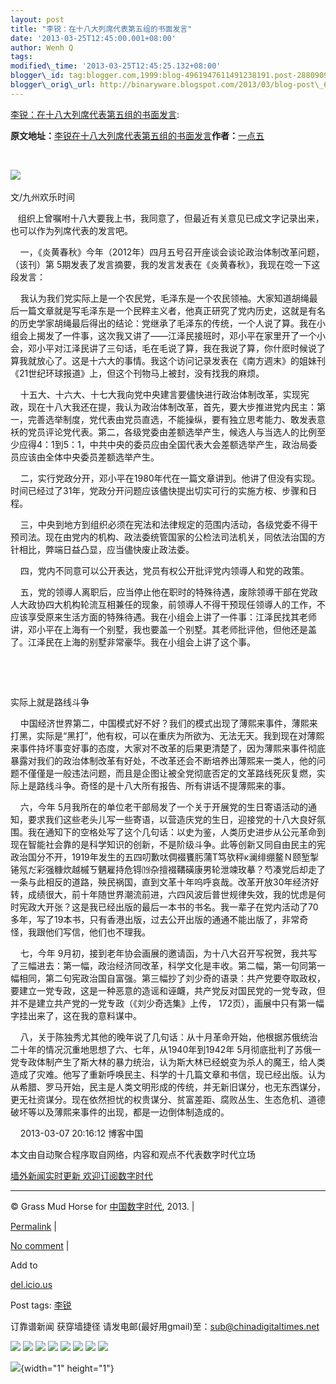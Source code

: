 ```yaml
--- 
layout: post 
title: "李锐：在十八大列席代表第五组的书面发言" 
date: '2013-03-25T12:45:00.001+08:00' 
author: Wenh Q
tags:
modified\_time: '2013-03-25T12:45:25.132+08:00' 
blogger\_id: tag:blogger.com,1999:blog-4961947611491238191.post-2880909324576245291
blogger\_orig\_url: http://binaryware.blogspot.com/2013/03/blog-post\_6588.html
---
```

[李锐：在十八大列席代表第五组的书面发言](http://feedproxy.google.com/~r/chinagfwblog/~3/BUZjN0IcFKM/):



<div>

<div>

**原文地址：**[李锐在十八大列席代表第五组的书面发言](http://blog.sina.com.cn/s/blog_4dd1a7cd0102e2y5.html "李锐在十八大列席代表第五组的书面发言")**作者：**[一点五](http://blog.sina.com.cn/u/1305585613 "一点五")

</div>

<div>

  

![](http://img.itc.cn/photo/oeunfWI4ICj) 

</div>

</div>

<div>

文/九州欢乐时间 

</div>

<div>

   组织上曾嘱咐十八大要我上书，我同意了，但最近有关意见已成文字记录出来，也可以作为列席代表的发言吧。

</div>

<div>

    一，《炎黄春秋》今年（2012年）四月五号召开座谈会谈论政治体制改革问题，（该刊）第 5期发表了发言摘要，我的发言发表在《炎黄春秋》，我现在唸一下这段发言：

    我认为我们党实际上是一个农民党，毛泽东是一个农民领袖。大家知道胡绳最后一篇文章就是写毛泽东是一个民粹主义者，他真正研究了党内历史，这就是有名的历史学家胡绳最后得出的结论：党继承了毛泽东的传统，一个人说了算。我在小组会上揭发了一件事，这次我又讲了——江泽民接班时，邓小平在家里开了一个小会，邓小平对江泽民讲了三句话，毛在毛说了算，我在我说了算，你什麽时候说了算我就放心了。这是十六大的事情。我这个访问记录发表在《南方週末》的姐妹刊《21世纪环球报道》上，但这个刊物马上被封，没有找我的麻烦。

    十五大、十六大、十七大我向党中央建言要儘快进行政治体制改革，实现宪政，现在十八大我还在提，我认为政治体制改革，首先，要大步推进党内民主：第一，完善选举制度，党代表由党员直选，不能操纵，要有独立思考能力、敢发表意袄的党员评论党代表。第二，各级党委由差额选举产生，候选人与当选人的比例至少应得4：1到5：1，中共中央的委员应由全国代表大会差额选举产生，政治局委员应该由全体中央委员差额选举产生。

    二，实行党政分开，邓小平在1980年代在一篇文章讲到。他讲了但没有实现。时间已经过了31年，党政分开问题应该儘快提出切实可行的实施方桉、步骤和日程。

    三，中央到地方到组织必须在宪法和法律规定的范围内活动，各级党委不得干预司法。现在由党内的机构、政法委统管国家的公检法司法机关，同依法治国的方针相比，弊端日益凸显，应当儘快废止政法委。

    四，党内不同意可以公开表达，党员有权公开批评党内领導人和党的政策。

    五，党的领導人离职后，应当停止他在职时的特殊待遇，废除领導干部在党政人大政协四大机构轮流互相兼任的现象，前领導人不得干预现任领導人的工作，不应该享受原来生活方面的特殊待遇。我在小组会上讲了一件事：江泽民找其老师讲，邓小平在上海有一个别墅，我也要盖一个别墅。其老师批评他，但他还是盖了。江泽民在上海的别墅非常豪华。我在小组会上讲了这个事。

    

</div>

<div>

  



实际上就是路线斗争

</div>

<div>

    中国经济世界第二，中国模式好不好？我们的模式出现了薄熙来事件，薄熙来打黑，实际是“黑打”，他有权，可以在重庆为所欲为、无法无天。我到现在对薄熙来事件持坏事变好事的态度，大家对不改革的后果更清楚了，因为薄熙来事件彻底暴露对我们的政治体制改革有好处，不改革还会不断培养出薄熙来一类人，他的问题不僅僅是一般违法问题，而且是企图让被全党彻底否定的文革路线死灰复燃，实际上是路线斗争。奇怪的是十八大所有报告、所有讲话不提薄熙来的事。

    六，今年 5月我所在的单位老干部局发了一个关于开展党的生日寄语活动的通知，要求我们这些老头儿写一些寄语，以营造庆党的生日，迎接党的十八大良好氛围。我在通知下的空格处写了这个几句话：以史为鉴，人类历史进步从公元革命到现在智能社会靠的是科学知识的创新，不是阶级斗争。此等创新又同自由民主的宪政治国分不开，1919年发生的五四叨歉呔倜裰饔肟蒲Т笃欤秤κ澜绯绷鳌Ｎ颐堑掣锩氖だ彩强糠炊越槭ㄎ魉雇持危锝⒆杂擅裰鞲磺康男轮泄竦玫摹？芍凑党后却走了一条与此相反的道路，殃民祸国，直到文革十年呜呼哀哉。改革开放30年经济好转，成绩很大，前十年随世界潮流前进，六四风波后普世规律失效，我的忧虑是何时宪政大开张？这是我已经出版的最后一本书的书名。我一辈子在党内活动了70多年，写了19本书，只有香港出版，过去公开出版的通通不能出版了，非常奇怪，我跟他们写信，他们也不理我。

    七，今年 9月初，接到老年协会画展的邀请函，为十八大召开写祝贺，我共写了三幅进去：第一幅，政治经济同改革，科学文化是丰收。第二幅，第一句同第一幅相同，第二句宪政治国自富强。第三幅抄了刘少奇的语录：共产党要夺取政权，要建立一党专政，这是一种恶意的造谣和诬衊，共产党反对国民党的一党专政，但并不是建立共产党的一党专政（《刘少奇选集》上传， 172页），画展中只有第一幅字挂出来了，这在我的意料谋中。

    八，关于陈独秀尤其他的晚年说了几句话：从十月革命开始，他根据苏俄统治二十年的情况沉重地思想了六、七年，从1940年到1942年 5月彻底批判了苏俄一党专政体制产生了斯大林的暴力统治，认为斯大林已经蜕变为杀人的魔王，给人类造成了灾难。他写了重新呼唤民主、科学的十几篇文章和书信，现已经出版。认为从希腊、罗马开始，民主是人类文明形成的传统，并无新旧谋分，也无东西谋分，更无社资谋分。现在依然担忧的权贵谋分、贫富差距、腐败丛生、生态危机、道德破坏等以及薄熙来事件的出现，都是一边倒体制造成的。

    2013-03-07 20:16:12 博客中国

</div>





本文由自动聚合程序取自网络，内容和观点不代表数字时代立场



[墙外新闻实时更新 欢迎订阅数字时代](http://eepurl.com/msuvD)


















------------------------------------------------------------------------

© Grass Mud Horse for
[中国数字时代](https://kexueshangwang.info/chinese), 2013. |

[Permalink](https://kexueshangwang.info/chinese/2013/03/%e7%89%b9%e7%ba%a7%e6%95%99%e5%b8%88%e8%92%99%e5%86%a4-%e8%bd%ac%e8%bd%bd%e6%9d%8e%e9%94%90%e5%9c%a8%e5%8d%81%e5%85%ab%e5%a4%a7%e5%88%97%e5%b8%ad%e4%bb%a3%e8%a1%a8%e7%ac%ac%e4%ba%94%e7%bb%84/)
|

[No
comment](https://kexueshangwang.info/chinese/2013/03/%e7%89%b9%e7%ba%a7%e6%95%99%e5%b8%88%e8%92%99%e5%86%a4-%e8%bd%ac%e8%bd%bd%e6%9d%8e%e9%94%90%e5%9c%a8%e5%8d%81%e5%85%ab%e5%a4%a7%e5%88%97%e5%b8%ad%e4%bb%a3%e8%a1%a8%e7%ac%ac%e4%ba%94%e7%bb%84/#comments)
|

Add to

[del.icio.us](http://del.icio.us/post?url=https://kexueshangwang.info/chinese/2013/03/%e7%89%b9%e7%ba%a7%e6%95%99%e5%b8%88%e8%92%99%e5%86%a4-%e8%bd%ac%e8%bd%bd%e6%9d%8e%e9%94%90%e5%9c%a8%e5%8d%81%e5%85%ab%e5%a4%a7%e5%88%97%e5%b8%ad%e4%bb%a3%e8%a1%a8%e7%ac%ac%e4%ba%94%e7%bb%84/&title=%E6%9D%8E%E9%94%90%EF%BC%9A%E5%9C%A8%E5%8D%81%E5%85%AB%E5%A4%A7%E5%88%97%E5%B8%AD%E4%BB%A3%E8%A1%A8%E7%AC%AC%E4%BA%94%E7%BB%84%E7%9A%84%E4%B9%A6%E9%9D%A2%E5%8F%91%E8%A8%80)





Post tags:
[李锐](https://kexueshangwang.info/chinese/tag/%e6%9d%8e%e9%94%90/?category=18271)



订靠谱新闻 获穿墙捷径
请发电邮(最好用gmail)至：sub@chinadigitaltimes.net







<div>

[![](http://feeds.feedburner.com/~ff/chinagfwblog?d=yIl2AUoC8zA)](http://feeds.feedburner.com/~ff/chinagfwblog?a=BUZjN0IcFKM:Vr084IspHoA:yIl2AUoC8zA)
[![](http://feeds.feedburner.com/~ff/chinagfwblog?i=BUZjN0IcFKM:Vr084IspHoA:-BTjWOF_DHI)](http://feeds.feedburner.com/~ff/chinagfwblog?a=BUZjN0IcFKM:Vr084IspHoA:-BTjWOF_DHI)
[![](http://feeds.feedburner.com/~ff/chinagfwblog?i=BUZjN0IcFKM:Vr084IspHoA:F7zBnMyn0Lo)](http://feeds.feedburner.com/~ff/chinagfwblog?a=BUZjN0IcFKM:Vr084IspHoA:F7zBnMyn0Lo)
[![](http://feeds.feedburner.com/~ff/chinagfwblog?i=BUZjN0IcFKM:Vr084IspHoA:V_sGLiPBpWU)](http://feeds.feedburner.com/~ff/chinagfwblog?a=BUZjN0IcFKM:Vr084IspHoA:V_sGLiPBpWU)
[![](http://feeds.feedburner.com/~ff/chinagfwblog?d=qj6IDK7rITs)](http://feeds.feedburner.com/~ff/chinagfwblog?a=BUZjN0IcFKM:Vr084IspHoA:qj6IDK7rITs)
[![](http://feeds.feedburner.com/~ff/chinagfwblog?d=l6gmwiTKsz0)](http://feeds.feedburner.com/~ff/chinagfwblog?a=BUZjN0IcFKM:Vr084IspHoA:l6gmwiTKsz0)
[![](http://feeds.feedburner.com/~ff/chinagfwblog?i=BUZjN0IcFKM:Vr084IspHoA:gIN9vFwOqvQ)](http://feeds.feedburner.com/~ff/chinagfwblog?a=BUZjN0IcFKM:Vr084IspHoA:gIN9vFwOqvQ)
[![](http://feeds.feedburner.com/~ff/chinagfwblog?d=TzevzKxY174)](http://feeds.feedburner.com/~ff/chinagfwblog?a=BUZjN0IcFKM:Vr084IspHoA:TzevzKxY174)

</div>

![](http://feeds.feedburner.com/~r/chinagfwblog/~4/BUZjN0IcFKM){width="1"
height="1"}
